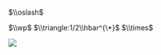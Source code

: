 $\\oslash$

$\\wp$ $\\triangle:1/2\\hbar^{\*}$ $\\times$

![](https://www.nta.go.jp/tmp/56250576-99e2-4bf2-bf67-93f3e33de956/images/2d832c53442712df5f2b8774aed6794a747c5d1a12d0eccfec0f0a632c1d81d8.jpg)
